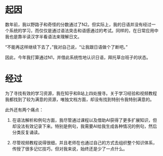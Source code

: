 # 起因

数年前，我以野路子和奇怪的分数通过了N2。但实际上，我的日语并没有经过一个系统的学习，而仅仅是通过语法突击和语感通过的考试。同样的，在日常应用中我也是靠半读汉字半看语法来理解日文。

“不能再这样继续下去了，”我对自己说，“让我跟日语做个了断吧。”

因此，今年我打算通过N1，并借此系统性地认识日语，拜托草台班子的状态。


# 经过

为了寻找有效的学习资源，我在知乎和B站上四处搜寻。关于学习经验和视频教程我都找到了较为满意的资源，唯独文档方面，却没有找到特别令我特别满意的。

此外还有两个痛点：

1. 在语法解析和例句方面，我尽管通过课程以及借助AI获得了更多扩展知识，但却没法有效记录下来。特别是例句，我需要AI给我生成各种情况的例句，然后分类反复诵读。

2. 尽管视频教程说得很细，并且老师在也通过自己的方式去组织整个知识体系，传授了很多记忆技巧，但对我来说，始终还是少了一点什么。










